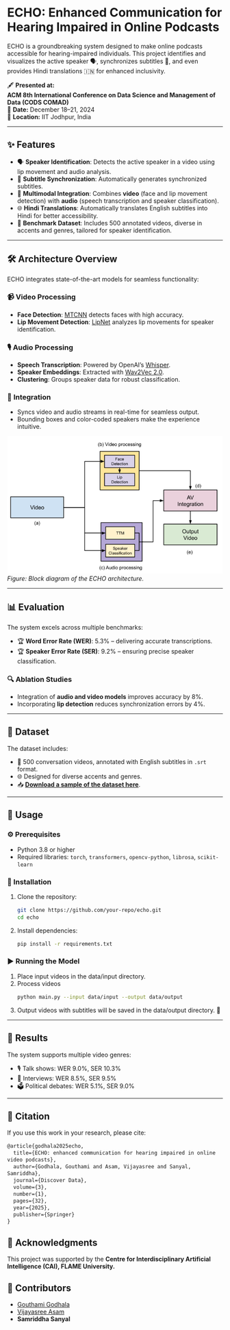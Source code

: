 # ECHO: Enhanced Communication for Hearing Impaired in Online Podcasts

ECHO is a groundbreaking system designed to make online podcasts accessible for hearing-impaired individuals. This project identifies and visualizes the active speaker 🗣️, synchronizes subtitles 📝, and even provides Hindi translations 🇮🇳 for enhanced inclusivity.  

🖋️ **Presented at:**  
**ACM 8th International Conference on Data Science and Management of Data (CODS COMAD)**  
📅 **Date:** December 18–21, 2024  
📍 **Location:** IIT Jodhpur, India  

---

## ✨ Features
- 🗣️ **Speaker Identification**: Detects the active speaker in a video using lip movement and audio analysis.  
- 📝 **Subtitle Synchronization**: Automatically generates synchronized subtitles.  
- 🎥 **Multimodal Integration**: Combines **video** (face and lip movement detection) with **audio** (speech transcription and speaker classification).  
- 🌐 **Hindi Translations**: Automatically translates English subtitles into Hindi for better accessibility.  
- 📂 **Benchmark Dataset**: Includes 500 annotated videos, diverse in accents and genres, tailored for speaker identification.  

---

## 🛠️ Architecture Overview
ECHO integrates state-of-the-art models for seamless functionality:  
### 📹 **Video Processing**  
- **Face Detection**: [MTCNN](https://arxiv.org/abs/1604.02878) detects faces with high accuracy.  
- **Lip Movement Detection**: [LipNet](https://arxiv.org/abs/1611.01599) analyzes lip movements for speaker identification.  

### 🎙️ **Audio Processing**  
- **Speech Transcription**: Powered by OpenAI’s [Whisper](https://github.com/openai/whisper).  
- **Speaker Embeddings**: Extracted with [Wav2Vec 2.0](https://arxiv.org/abs/2006.11477).  
- **Clustering**: Groups speaker data for robust classification.  

### 🔗 **Integration**  
- Syncs video and audio streams in real-time for seamless output.  
- Bounding boxes and color-coded speakers make the experience intuitive.

![Model Overview](images/block_diagram.png)  
*Figure: Block diagram of the ECHO architecture.*

---

## 📊 Evaluation
The system excels across multiple benchmarks:  
- 🏆 **Word Error Rate (WER)**: 5.3% – delivering accurate transcriptions.  
- 🏆 **Speaker Error Rate (SER)**: 9.2% – ensuring precise speaker classification.  

### 🔍 Ablation Studies
- Integration of **audio and video models** improves accuracy by 8%.  
- Incorporating **lip detection** reduces synchronization errors by 4%.

---

## 📂 Dataset
The dataset includes:  
- 🎥 500 conversation videos, annotated with English subtitles in `.srt` format.  
- 🌐 Designed for diverse accents and genres.  
- 📥 **[Download a sample of the dataset here](https://drive.google.com/drive/folders/1-5IJ-gzepjWvkoEkowTQfArjBg2QZD_A?usp=drive_link)**.  

---

## 🚀 Usage
### ⚙️ Prerequisites  
- Python 3.8 or higher  
- Required libraries: `torch`, `transformers`, `opencv-python`, `librosa`, `scikit-learn`

### 🔧 Installation
1. Clone the repository:  
   ```bash
   git clone https://github.com/your-repo/echo.git
   cd echo
2. Install dependencies:
    ```bash
    pip install -r requirements.txt
### ▶️ Running the Model
1. Place input videos in the data/input directory.
2. Process videos
    ```bash
    python main.py --input data/input --output data/output
3. Output videos with subtitles will be saved in the data/output directory. 🎉
---
## 🏅 Results
The system supports multiple video genres:

- 🎙️ Talk shows: WER 9.0%, SER 10.3%
- 🎤 Interviews: WER 8.5%, SER 9.5%
- 🗳️ Political debates: WER 5.1%, SER 9.0%
---
## 📜 Citation
If you use this work in your research, please cite:
```
@article{godhala2025echo,
  title={ECHO: enhanced communication for hearing impaired in online video podcasts},
  author={Godhala, Gouthami and Asam, Vijayasree and Sanyal, Samriddha},
  journal={Discover Data},
  volume={3},
  number={1},
  pages={32},
  year={2025},
  publisher={Springer}
}
```
## 🙏 Acknowledgments
This project was supported by the **Centre for Interdisciplinary Artificial Intelligence (CAI), FLAME University.**

## 👥 Contributors  
- [Gouthami Godhala](https://github.com/gouthamireddy2507)
- [Vijayasree Asam](https://github.com/vijayasree1284)
- **Samriddha Sanyal**
